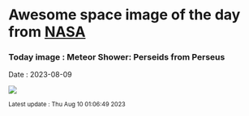 
# Awesome space image of the day from [NASA](https://api.nasa.gov/)

### Today image : Meteor Shower: Perseids from Perseus
Date : 2023-08-09

![](https://apod.nasa.gov/apod/image/2308/Perseids18_Horalek_960.jpg)

<small>Latest update : Thu Aug 10 01:06:49 2023</small>
        